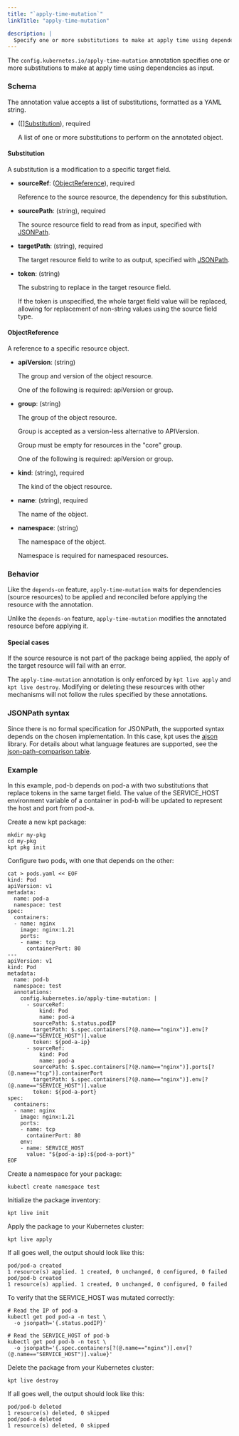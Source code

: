 ```yaml
---
title: "`apply-time-mutation`"
linkTitle: "apply-time-mutation"

description: |
  Specify one or more substitutions to make at apply time using dependencies as input.
---
```


The `config.kubernetes.io/apply-time-mutation` annotation specifies one or more
substitutions to make at apply time using dependencies as input.

### Schema

The annotation value accepts a list of substitutions, formatted as a YAML string.

- (\[\][Substitution]), required

    A list of one or more substitutions to perform on the annotated object.

#### Substitution

A substitution is a modification to a specific target field.

-   **sourceRef**: ([ObjectReference]), required

    Reference to the source resource, the dependency for this substitution.

-   **sourcePath**: (string), required

    The source resource field to read from as input, specified with [JSONPath].

-   **targetPath**: (string), required

    The target resource field to write to as output, specified with [JSONPath].

-   **token**: (string)

    The substring to replace in the target resource field.

    If the token is unspecified, the whole target field value will be replaced,
    allowing for replacement of non-string values using the source field type.

#### ObjectReference

A reference to a specific resource object.

-   **apiVersion**: (string)

    The group and version of the object resource.

    One of the following is required: apiVersion or group.

-   **group**: (string)

    The group of the object resource.

    Group is accepted as a version-less alternative to APIVersion.

    Group must be empty for resources in the "core" group.

    One of the following is required: apiVersion or group.

-   **kind**: (string), required

    The kind of the object resource.

-   **name**: (string), required

    The name of the object.

-   **namespace**: (string)

    The namespace of the object.

    Namespace is required for namespaced resources.

### Behavior

Like the `depends-on` feature, `apply-time-mutation` waits for dependencies 
(source resources) to be applied and reconciled before applying the resource
with the annotation.

Unlike the `depends-on` feature, `apply-time-mutation` modifies the annotated
resource before applying it.

#### Special cases

If the source resource is not part of the package being applied, the apply of
the target resource will fail with an error. 

The `apply-time-mutation` annotation is only enforced by `kpt live apply` and
`kpt live destroy`. Modifying or deleting these resources with other mechanisms
will not follow the rules specified by these annotations.

### JSONPath syntax

Since there is no formal specification for JSONPath, the supported syntax
depends on the chosen implementation. In this case, kpt uses the
[ajson](https://github.com/spyzhov/ajson) library. For details about what
language features are supported, see the
[json-path-comparison table](https://cburgmer.github.io/json-path-comparison/).

### Example

In this example, pod-b depends on pod-a with two substitutions that replace
tokens in the same target field. The value of the SERVICE_HOST environment
variable of a container in pod-b will be updated to represent the host and port
from pod-a.

Create a new kpt package:

```shell
mkdir my-pkg
cd my-pkg
kpt pkg init
```

Configure two pods, with one that depends on the other:

```shell
cat > pods.yaml << EOF
kind: Pod
apiVersion: v1
metadata:
  name: pod-a
  namespace: test
spec:
  containers:
  - name: nginx
    image: nginx:1.21
    ports:
    - name: tcp
      containerPort: 80
---
apiVersion: v1
kind: Pod
metadata:
  name: pod-b
  namespace: test
  annotations:
    config.kubernetes.io/apply-time-mutation: |
      - sourceRef:
          kind: Pod
          name: pod-a
        sourcePath: $.status.podIP
        targetPath: $.spec.containers[?(@.name=="nginx")].env[?(@.name=="SERVICE_HOST")].value
        token: ${pod-a-ip}
      - sourceRef:
          kind: Pod
          name: pod-a
        sourcePath: $.spec.containers[?(@.name=="nginx")].ports[?(@.name=="tcp")].containerPort
        targetPath: $.spec.containers[?(@.name=="nginx")].env[?(@.name=="SERVICE_HOST")].value
        token: ${pod-a-port}
spec:
  containers:
  - name: nginx
    image: nginx:1.21
    ports:
    - name: tcp
      containerPort: 80
    env:
    - name: SERVICE_HOST
      value: "${pod-a-ip}:${pod-a-port}"
EOF
```

Create a namespace for your package:

```shell
kubectl create namespace test
```

Initialize the package inventory:

```shell
kpt live init
```

Apply the package to your Kubernetes cluster:

```shell
kpt live apply
```

If all goes well, the output should look like this:

```
pod/pod-a created
1 resource(s) applied. 1 created, 0 unchanged, 0 configured, 0 failed
pod/pod-b created
1 resource(s) applied. 1 created, 0 unchanged, 0 configured, 0 failed
```

To verify that the SERVICE_HOST was mutated correctly:

```shell
# Read the IP of pod-a
kubectl get pod pod-a -n test \
  -o jsonpath='{.status.podIP}'
```

```shell
# Read the SERVICE_HOST of pod-b
kubectl get pod pod-b -n test \
  -o jsonpath='{.spec.containers[?(@.name=="nginx")].env[?(@.name=="SERVICE_HOST")].value}'
```

Delete the package from your Kubernetes cluster:

```shell
kpt live destroy
```

If all goes well, the output should look like this:

```
pod/pod-b deleted
1 resource(s) deleted, 0 skipped
pod/pod-a deleted
1 resource(s) deleted, 0 skipped
```

[Substitution]: /reference/annotations/apply-time-mutation/#substitution
[ObjectReference]: /reference/annotations/apply-time-mutation/#objectreference
[JSONPath]: /reference/annotations/apply-time-mutation/#jsonpath-syntax
